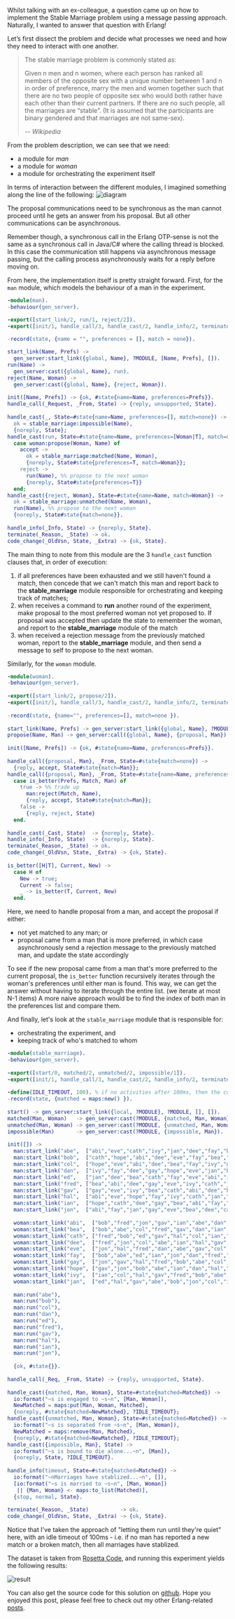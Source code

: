 Whilst talking with an ex-colleague, a question came up on how to implement the Stable Marriage problem using a message passing approach. Naturally, I wanted to answer that question with Erlang!

Let’s first dissect the problem and decide what processes we need and how they need to interact with one another.

> The stable marriage problem is commonly stated as:
> 
> Given n men and n women, where each person has ranked all members of the opposite sex with a unique number between 1 and n in order of preference, marry the men and women together such that there are no two people of opposite sex who would both rather have each other than their current partners. If there are no such people, all the marriages are “stable”. (It is assumed that the participants are binary gendered and that marriages are not same-sex).
>
> -- <cite>Wikipedia</cite>

From the problem description, we can see that we need:
* a module for *man*
* a module for *woman*
* a module for orchestrating the experiment itself

In terms of interaction between the different modules, I imagined something along the line of the following:
![diagram](http://theburningmonk.com/WordPress/wp-content/uploads/2015/03/image38.png)

The proposal communications need to be synchronous as the man cannot proceed until he gets an answer from his proposal. But all other communications can be asynchronous.

Remember though, a synchronous call in the Erlang OTP-sense is not the same as a synchronous call in Java/C# where the calling thread is blocked.
In this case the communication still happens via asynchronous message passing, but the calling process asynchronously waits for a reply before moving on.

From here, the implementation itself is pretty straight forward.
First, for the `man` module, which models the behaviour of a man in the experiment.

```erlang
-module(man).
-behaviour(gen_server).

-export([start_link/2, run/1, reject/2]).
-export([init/1, handle_call/3, handle_cast/2, handle_info/2, terminate/2, code_change/3]).
 
-record(state, {name = "", preferences = [], match = none}).

start_link(Name, Prefs) -> 
  gen_server:start_link({global, Name}, ?MODULE, [Name, Prefs], []).
run(Name) -> 
  gen_server:cast({global, Name}, run).
reject(Name, Woman) -> 
  gen_server:cast({global, Name}, {reject, Woman}).
 
init([Name, Prefs]) -> {ok, #state{name=Name, preferences=Prefs}}.
handle_call(_Request, _From, State) -> {reply, unsupported, State}.
 
handle_cast(_, State=#state{name=Name, preferences=[], match=none}) ->
  ok = stable_marriage:impossible(Name),
  {noreply, State};
handle_cast(run, State=#state{name=Name, preferences=[Woman|T], match=none}) ->
  case woman:propose(Woman, Name) of
    accept -> 
      ok = stable_marriage:matched(Name, Woman),
      {noreply, State#state{preferences=T, match=Woman}};
    reject ->
      run(Name), %% propose to the next woman
      {noreply, State#state{preferences=T}}
  end;
handle_cast({reject, Woman}, State=#state{name=Name, match=Woman}) ->
  ok = stable_marriage:unmatched(Name, Woman),
  run(Name), %% propose to the next woman
  {noreply, State#state{match=none}}.
 
handle_info(_Info, State) -> {noreply, State}.
terminate(_Reason, _State) -> ok.
code_change(_OldVsn, State, _Extra) -> {ok, State}.
```

The main thing to note from this module are the 3 `handle_cast` function clauses that, in order of execution:
1. if all preferences have been exhausted and we still haven't found a match, then concede that we can't match this man and report back to the **stable_marriage** module responsible for orchestrating and keeping track of matches;
2. when receives a command to **run** another round of the experiment, make proposal to the most preferred woman not yet proposed to. If proposal was accepted then update the state to remember the woman, and report to the **stable_marriage** module of the match
3. when received a rejection message from the previously matched woman, report to the **stable_marriage** module, and then send a message to self to propose to the next woman.

Similarly, for the `woman` module.

```erlang
-module(woman).
-behaviour(gen_server).
 
-export([start_link/2, propose/2]).
-export([init/1, handle_call/3, handle_cast/2, handle_info/2, terminate/2, code_change/3]).
 
-record(state, {name="", preferences=[], match=none }).
 
start_link(Name, Prefs) -> gen_server:start_link({global, Name}, ?MODULE, [Name, Prefs], []).
propose(Name, Man) -> gen_server:call({global, Name}, {proposal, Man}).
 
init([Name, Prefs]) -> {ok, #state{name=Name, preferences=Prefs}}.
 
handle_call({proposal, Man}, _From, State=#state{match=none}) ->
  {reply, accept, State#state{match=Man}};
handle_call({proposal, Man}, _From, State=#state{name=Name, preferences=Prefs, match=Match}) ->
  case is_better(Prefs, Match, Man) of
    true -> %% trade up
      man:reject(Match, Name),
      {reply, accept, State#state{match=Man}};
    false ->
      {reply, reject, State}
  end.
 
handle_cast(_Cast, State)  -> {noreply, State}.
handle_info(_Info, State)  -> {noreply, State}.
terminate(_Reason, _State) -> ok.
code_change(_OldVsn, State, _Extra) -> {ok, State}.
 
is_better([H|T], Current, New) ->
  case H of
    New -> true;
    Current -> false;
    _ -> is_better(T, Current, New)
  end.
```

Here, we need to handle proposal from a man, and accept the proposal if either:
* not yet matched to any man; or
* proposal came from a man that is more preferred, in which case asynchronously send a rejection message to the previously matched man, and update the state accordingly

To see if the new proposal came from a man that's more preferred to the current proposal, the `is_better` function recursively iterates through the woman's preferences until either man is found.
This way, we can get the answer without having to iterate through the entire list. (we iterate at most N-1 items)
A more naive approach would be to find the index of both man in the preferences list and compare them.

And finally, let's look at the `stable_marriage` module that is responsible for:
* orchestrating the experiment, and
* keeping track of who's matched to whom

```erlang
-module(stable_marriage).
-behaviour(gen_server).
 
-export([start/0, matched/2, unmatched/2, impossible/1]).
-export([init/1, handle_call/3, handle_cast/2, handle_info/2, terminate/2, code_change/3]).
 
-define(IDLE_TIMEOUT, 100). % if no activities after 100ms, then the couples have stablized
-record(state, {matched = maps:new() }).
 
start() -> gen_server:start_link({local, ?MODULE}, ?MODULE, [], []).
matched(Man, Woman)   -> gen_server:cast(?MODULE, {matched, Man, Woman}).
unmatched(Man, Woman) -> gen_server:cast(?MODULE, {unmatched, Man, Woman}).
impossible(Man)       -> gen_server:cast(?MODULE, {impossible, Man}).
 
init([]) ->
  man:start_link("abe",  ["abi","eve","cath","ivy","jan","dee","fay","bea","hope","gay"]),
  man:start_link("bob",  ["cath","hope","abi","dee","eve","fay","bea","jan","ivy","gay"]),
  man:start_link("col",  ["hope","eve","abi","dee","bea","fay","ivy","gay","cath","jan"]),
  man:start_link("dan",  ["ivy","fay","dee","gay","hope","eve","jan","bea","cath","abi"]),
  man:start_link("ed",   ["jan","dee","bea","cath","fay","eve","abi","ivy","hope","gay"]),
  man:start_link("fred", ["bea","abi","dee","gay","eve","ivy","cath","jan","hope","fay"]),
  man:start_link("gav",  ["gay","eve","ivy","bea","cath","abi","dee","hope","jan","fay"]),
  man:start_link("hal",  ["abi","eve","hope","fay","ivy","cath","jan","bea","gay","dee"]),
  man:start_link("ian",  ["hope","cath","dee","gay","bea","abi","fay","ivy","jan","eve"]),
  man:start_link("jon",  ["abi","fay","jan","gay","eve","bea","dee","cath","ivy","hope"]),
 
  woman:start_link("abi",  ["bob","fred","jon","gav","ian","abe","dan","ed","col","hal"]),
  woman:start_link("bea",  ["bob","abe","col","fred","gav","dan","ian","ed","jon","hal"]),
  woman:start_link("cath", ["fred","bob","ed","gav","hal","col","ian","abe","dan","jon"]),
  woman:start_link("dee",  ["fred","jon","col","abe","ian","hal","gav","dan","bob","ed"]),
  woman:start_link("eve",  ["jon","hal","fred","dan","abe","gav","col","ed","ian","bob"]),
  woman:start_link("fay",  ["bob","abe","ed","ian","jon","dan","fred","gav","col","hal"]),
  woman:start_link("gay",  ["jon","gav","hal","fred","bob","abe","col","ed","dan","ian"]),
  woman:start_link("hope", ["gav","jon","bob","abe","ian","dan","hal","ed","col","fred"]),
  woman:start_link("ivy",  ["ian","col","hal","gav","fred","bob","abe","ed","jon","dan"]),
  woman:start_link("jan",  ["ed","hal","gav","abe","bob","jon","col","ian","fred","dan"]),
	
  man:run("abe"),
  man:run("bob"),
  man:run("col"),
  man:run("dan"),
  man:run("ed"),
  man:run("fred"),
  man:run("gav"),
  man:run("hal"),
  man:run("ian"),
  man:run("jon"),
 
  {ok, #state{}}.
 
handle_call(_Req, _From, State) -> {reply, unsupported, State}.
 
handle_cast({matched, Man, Woman}, State=#state{matched=Matched}) ->
  io:format("~s is engaged to ~s~n", [Man, Woman]),
  NewMatched = maps:put(Man, Woman, Matched),
  {noreply, #state{matched=NewMatched}, ?IDLE_TIMEOUT};
handle_cast({unmatched, Man, Woman}, State=#state{matched=Matched}) ->
  io:format("~s is separated from ~s~n", [Man, Woman]),
  NewMatched = maps:remove(Man, Matched),
  {noreply, #state{matched=NewMatched}, ?IDLE_TIMEOUT};
handle_cast({impossible, Man}, State) ->
  io:format("~s is bound to die alone...~n", [Man]),
  {noreply, State, ?IDLE_TIMEOUT}.
 
handle_info(timeout, State=#state{matched=Matched}) ->
  io:format("~nMarriages have stablized...~n", []),
  [io:format("~s is married to ~s~n", [Man, Woman]) 
   || {Man, Woman} <- maps:to_list(Matched)],
  {stop, normal, State}.
 
terminate(_Reason, _State)          -> ok.
code_change(_OldVsn, State, _Extra) -> {ok, State}.
```



Notice that I've taken the approach of "letting them run until they're quiet" here, with an idle timeout of 100ms - i.e. if no man has reported a new match or a broken match, then all marriages have stablized.

The dataset is taken from [Rosetta Code](http://rosettacode.org/wiki/Stable_marriage_problem), and running this experiment yields the following results:

![result](http://theburningmonk.com/WordPress/wp-content/uploads/2015/03/image39.png)

You can also get the source code for this solution on [github](https://github.com/theburningmonk/erlang-stable-marriage).
Hope you enjoyed this post, please feel free to check out my other Erlang-related [posts](http://theburningmonk.com/tags/erlang/).
